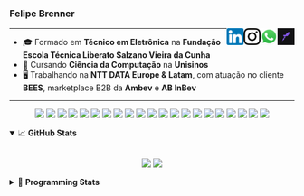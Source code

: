 <h3>Felipe Brenner</h3>

<a href="https://app.rocketseat.com.br/me/felipebrenner" target="_blank" rel="nofollow"><img align="right" width="30rem" src="./assets/rocketseat-black.png" alt="Rocketseat: @felipebrenner"/></a>
<a href="https://api.whatsapp.com/send?phone=5551995585968" target="_blank" rel="nofollow"><img align="right" width="30rem" src="./assets/whatsapp.png" alt="Whatsapp: +55 51995585968"/></a>
<a href="https://www.instagram.com/felipeobrenner/" target="_blank" rel="nofollow"><img align="right" width="30rem" src="./assets/instagram.png" alt="Instagram: @felipeobrenner"/></a>
<a href="https://www.linkedin.com/in/felipe-de-oliveira-brenner/" target="_blank" rel="nofollow"><img align="right" width="30rem" src="./assets/linkedin.png" alt="LinkedIn: @felipe-de-oliveira-brenner"/></a>

---

- 🎓 Formado em **Técnico em Eletrônica** na **Fundação Escola Técnica Liberato Salzano Vieira da Cunha**
- 📓 Cursando **Ciência da Computação** na **Unisinos**
- 🖥️ Trabalhando na **NTT DATA Europe & Latam**, com atuação no cliente **BEES**, marketplace B2B da **Ambev** e **AB InBev**

---

<p align='center'>
  <img width="35rem" src="https://cdn.jsdelivr.net/gh/devicons/devicon/icons/react/react-original.svg" />
  <img width="35rem" src="https://cdn.jsdelivr.net/gh/devicons/devicon/icons/nextjs/nextjs-line.svg" />
  <img width="35rem" src="https://cdn.jsdelivr.net/gh/devicons/devicon/icons/javascript/javascript-plain.svg" />
  <img width="35rem" src="https://cdn.jsdelivr.net/gh/devicons/devicon/icons/typescript/typescript-plain.svg" />
  <img width="35rem" src="https://cdn.jsdelivr.net/gh/devicons/devicon/icons/jest/jest-plain.svg" />
  <img width="35rem" src="https://cdn.jsdelivr.net/gh/devicons/devicon/icons/redux/redux-original.svg" />
  <img width="35rem" src="https://cdn.jsdelivr.net/gh/devicons/devicon/icons/storybook/storybook-original.svg" />
  <img width="35rem" src="https://cdn.jsdelivr.net/gh/devicons/devicon/icons/sass/sass-original.svg" />
  <img width="35rem" src="https://cdn.jsdelivr.net/gh/devicons/devicon/icons/materialui/materialui-plain.svg" />
  <img width="35rem" src="https://cdn.jsdelivr.net/gh/devicons/devicon/icons/css3/css3-plain.svg" />
  <img width="35rem" src="https://cdn.jsdelivr.net/gh/devicons/devicon/icons/html5/html5-plain.svg" />
  <img width="35rem" src="https://cdn.jsdelivr.net/gh/devicons/devicon/icons/docker/docker-plain.svg" />
  <img width="35rem" src="https://cdn.jsdelivr.net/gh/devicons/devicon/icons/azure/azure-original.svg" />
  <img width="35rem" src="https://cdn.jsdelivr.net/gh/devicons/devicon/icons/vscode/vscode-original.svg" />
  <img width="35rem" src="https://cdn.jsdelivr.net/gh/devicons/devicon/icons/git/git-original.svg" />
  <img width="35rem" src="https://cdn.jsdelivr.net/gh/devicons/devicon/icons/yarn/yarn-original.svg" />
  <img width="35rem" src="https://cdn.jsdelivr.net/gh/devicons/devicon/icons/npm/npm-original-wordmark.svg" />
  <img width="35rem" src="https://cdn.jsdelivr.net/gh/devicons/devicon/icons/microsoftsqlserver/microsoftsqlserver-plain.svg" />
  <img width="35rem" src="https://cdn.jsdelivr.net/gh/devicons/devicon/icons/oracle/oracle-original.svg" />
  <img width="35rem" src="https://cdn.jsdelivr.net/gh/devicons/devicon/icons/linux/linux-plain.svg" />
  <img width="35rem" src="https://cdn.jsdelivr.net/gh/devicons/devicon/icons/ubuntu/ubuntu-plain.svg" />
</p>

<details open>
  <summary>📈 <b>GitHub Stats</b></summary>
  <br>
  <p align="center">
  <img src="https://github-readme-stats.vercel.app/api?username=felipebrenner&show_icons=true&theme=dark"/>
  <img src="https://github-readme-stats.vercel.app/api/top-langs/?username=felipebrenner&layout=compact&theme=dark">
  </p>

</details>

<details>
  <summary>🤖 <b>Programming Stats</b></summary>
  <br/>

  <!--START_SECTION:waka-->
![Code Time](http://img.shields.io/badge/Code%20Time-2%2C460%20hrs%2015%20mins-blue)

**🐱 My GitHub Data** 

> 📦 450.9 kB Used in GitHub's Storage 
 > 
> 🏆 124 Contributions in the Year 2023
 > 
> 🚫 Not Opted to Hire
 > 
> 📜 28 Public Repositories 
 > 
> 🔑 4 Private Repositories 
 > 
**I'm an Early 🐤** 

```text
🌞 Morning                154 commits         ███░░░░░░░░░░░░░░░░░░░░░░   13.06 % 
🌆 Daytime                463 commits         ██████████░░░░░░░░░░░░░░░   39.27 % 
🌃 Evening                527 commits         ███████████░░░░░░░░░░░░░░   44.70 % 
🌙 Night                  35 commits          █░░░░░░░░░░░░░░░░░░░░░░░░   02.97 % 
```
📅 **I'm Most Productive on Wednesday** 

```text
Monday                   202 commits         ████░░░░░░░░░░░░░░░░░░░░░   17.13 % 
Tuesday                  173 commits         ████░░░░░░░░░░░░░░░░░░░░░   14.67 % 
Wednesday                205 commits         ████░░░░░░░░░░░░░░░░░░░░░   17.39 % 
Thursday                 152 commits         ███░░░░░░░░░░░░░░░░░░░░░░   12.89 % 
Friday                   128 commits         ███░░░░░░░░░░░░░░░░░░░░░░   10.86 % 
Saturday                 148 commits         ███░░░░░░░░░░░░░░░░░░░░░░   12.55 % 
Sunday                   171 commits         ████░░░░░░░░░░░░░░░░░░░░░   14.50 % 
```


📊 **This Week I Spent My Time On** 

```text
💬 Programming Languages: 
TypeScript               21 hrs 38 mins      ███████████████████░░░░░░   75.97 % 
JavaScript               3 hrs 53 mins       ███░░░░░░░░░░░░░░░░░░░░░░   13.66 % 
JSON                     2 hrs 7 mins        ██░░░░░░░░░░░░░░░░░░░░░░░   07.46 % 
Markdown                 23 mins             ░░░░░░░░░░░░░░░░░░░░░░░░░   01.37 % 
Bash                     14 mins             ░░░░░░░░░░░░░░░░░░░░░░░░░   00.86 % 

🔥 Editors: 
VS Code                  28 hrs 28 mins      █████████████████████████   100.00 % 

🐱‍💻 Projects: 
web-link-order-tracking  14 hrs 33 mins      █████████████░░░░░░░░░░░░   51.14 % 
sorteio-websocket        4 hrs               ████░░░░░░░░░░░░░░░░░░░░░   14.08 % 
unix-file-system-simulati3 hrs 8 mins        ███░░░░░░░░░░░░░░░░░░░░░░   11.03 % 
web-link-last-mile       2 hrs 31 mins       ██░░░░░░░░░░░░░░░░░░░░░░░   08.88 % 
admin-portal-audman-mfe  1 hr 11 mins        █░░░░░░░░░░░░░░░░░░░░░░░░   04.19 % 

💻 Operating System: 
Mac                      28 hrs 22 mins      █████████████████████████   99.63 % 
Linux                    6 mins              ░░░░░░░░░░░░░░░░░░░░░░░░░   00.37 % 
```

**I Mostly Code in TypeScript** 

```text
TypeScript               13 repos            ██████████░░░░░░░░░░░░░░░   38.24 % 
JavaScript               4 repos             ███░░░░░░░░░░░░░░░░░░░░░░   11.76 % 
C                        3 repos             ██░░░░░░░░░░░░░░░░░░░░░░░   08.82 % 
Python                   2 repos             █░░░░░░░░░░░░░░░░░░░░░░░░   05.88 % 
SystemVerilog            1 repo              █░░░░░░░░░░░░░░░░░░░░░░░░   02.94 % 
```




 Last Updated on 28/11/2023 02:29:35 UTC
<!--END_SECTION:waka-->
</details>
